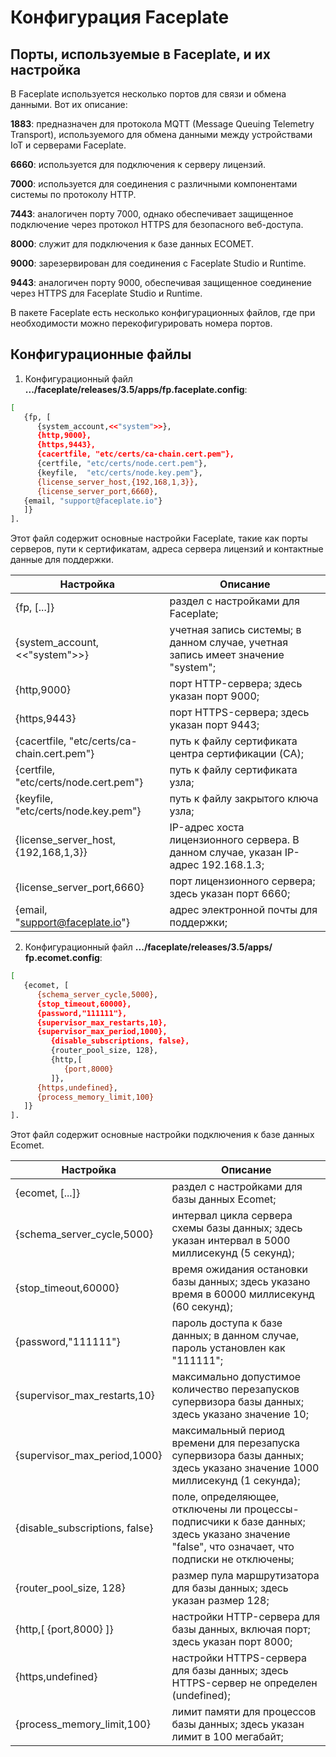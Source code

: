 # Конфигурация Faceplate

## Порты, используемые в Faceplate, и их настройка

В Faceplate используется несколько портов для связи и обмена данными. Вот их описание:

<b>1883</b>: предназначен для протокола MQTT (Message Queuing Telemetry Transport), используемого для обмена данными между устройствами IoT и серверами Faceplate.

<b>6660</b>: используется для подключения к серверу лицензий.

<b>7000</b>: используется для соединения с различными компонентами системы по протоколу HTTP.

<b>7443</b>: аналогичен порту 7000, однако обеспечивает защищенное подключение через протокол HTTPS для безопасного веб-доступа.

<b>8000</b>: служит для подключения к базе данных ECOMET.

<b>9000</b>: зарезервирован для соединения с Faceplate Studio и Runtime.

<b>9443</b>: аналогичен порту 9000, обеспечивая защищенное соединение через HTTPS для Faceplate Studio и Runtime.

В пакете Faceplate есть несколько конфигурационных файлов, где при необходимости можно перекофигурировать номера портов.

## Конфигурационные файлы

1. Конфигурационный файл <b>.../faceplate/releases/3.5/apps/fp.faceplate.config</b>:

```bash
[
   {fp, [
      {system_account,<<"system">>},
      {http,9000},
      {https,9443},
      {cacertfile, "etc/certs/ca-chain.cert.pem"},
      {certfile, "etc/certs/node.cert.pem"},
      {keyfile,  "etc/certs/node.key.pem"},
      {license_server_host,{192,168,1,3}},
      {license_server_port,6660},
   {email, "support@faceplate.io"}
   ]}
].
```

Этот файл содержит основные настройки Faceplate, такие как порты серверов, пути к сертификатам, адреса сервера лицензий и контактные данные для поддержки.

| Настройка                                   | Описание                                                                              |
|---------------------------------------------|---------------------------------------------------------------------------------------|
| {fp, [...]}                                 | раздел с настройками для Faceplate;                                                   |
| {system_account,<<"system">>}               | учетная запись системы; в данном случае, учетная запись имеет значение "system";      |
| {http,9000}                                 | порт HTTP-сервера; здесь указан порт 9000;                                            |
| {https,9443}                                | порт HTTPS-сервера; здесь указан порт 9443;                                           |
| {cacertfile, "etc/certs/ca-chain.cert.pem"} | путь к файлу сертификата центра сертификации (CA);                                    |
| {certfile, "etc/certs/node.cert.pem"}       | путь к файлу сертификата узла;                                                        |
| {keyfile, "etc/certs/node.key.pem"}         | путь к файлу закрытого ключа узла;                                                    |
| {license_server_host,{192,168,1,3}}         | IP-адрес хоста лицензионного сервера. В данном случае, указан IP-адрес 192.168.1.3;   |
| {license_server_port,6660}                  | порт лицензионного сервера; здесь указан порт 6660;                                   |
| {email, "support@faceplate.io"}             | адрес электронной почты для поддержки;                                                |

2. Конфигурационный файл <b>.../faceplate/releases/3.5/apps/ fp.ecomet.config</b>:

```bash
[
   {ecomet, [
      {schema_server_cycle,5000},
      {stop_timeout,60000},
      {password,"111111"},
      {supervisor_max_restarts,10},
      {supervisor_max_period,1000},
         {disable_subscriptions, false},
         {router_pool_size, 128},
         {http,[
            {port,8000}
         ]},
      {https,undefined},
      {process_memory_limit,100}
   ]}
].
```

Этот файл содержит основные настройки подключения к базе данных Ecomet.

| Настройка                      | Описание                                                                                                                                     |
|--------------------------------|----------------------------------------------------------------------------------------------------------------------------------------------|
| {ecomet, [...]}                | раздел с настройками для базы данных Ecomet;                                                                                                 |
| {schema_server_cycle,5000}     | интервал цикла сервера схемы базы данных; здесь указан интервал в 5000 миллисекунд (5 секунд);                                               |
| {stop_timeout,60000}           | время ожидания остановки базы данных; здесь указано время в 60000 миллисекунд (60 секунд);                                                   |
| {password,"111111"}            | пароль доступа к базе данных; в данном случае, пароль установлен как "111111";                                                               |
| {supervisor_max_restarts,10}   | максимально допустимое количество перезапусков супервизора базы данных; здесь указано значение 10;                                           |
| {supervisor_max_period,1000}   | максимальный период времени для перезапуска супервизора базы данных; здесь указано значение 1000 миллисекунд (1 секунда);                    |
| {disable_subscriptions, false} | поле, определяющее, отключены ли процессы-подписчики к базе данных; здесь указано значение "false", что означает, что подписки не отключены; |
| {router_pool_size, 128}        | размер пула маршрутизатора для базы данных; здесь указан размер 128;                                                                         |
| {http,[ {port,8000} ]}         | настройки HTTP-сервера для базы данных, включая порт; здесь указан порт 8000;                                                                |
| {https,undefined}              | настройки HTTPS-сервера для базы данных; здесь HTTPS-сервер не определен (undefined);                                                        | 
| {process_memory_limit,100}     | лимит памяти для процессов базы данных; здесь указан лимит в 100 мегабайт;                                                                   | 

